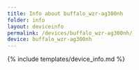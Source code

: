 ```yaml
---
title: Info about buffalo_wzr-ag300nh
folder: info
layout: deviceinfo
permalink: /devices/buffalo_wzr-ag300nh/
device: buffalo_wzr-ag300nh
---
```

{% include templates/device_info.md %}
